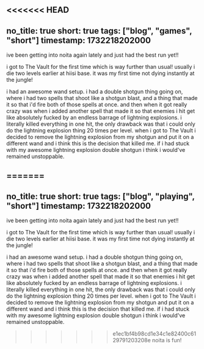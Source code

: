 <<<<<<< HEAD
---
no_title: true
short: true
tags: ["blog", "games", "short"]
timestamp: 1732218202000
---
ive been getting into noita again lately and just had the best run yet!!

i got to The Vault for the first time which is way further than usual! usually i die two levels earlier at hiisi base. it was my first time not dying instantly at the jungle!

i had an awesome wand setup. i had a double shotgun thing going on, where i had two spells that shoot like a shotgun blast, and a thing that made it so that i'd fire both of those spells at once. and then when it got really crazy was when i added another spell that made it so that enemies i hit get like absolutely fucked by an endless barrage of lightning explosions. i literally killed everything in one hit, the only drawback was that i could only do the lightning explosion thing 20 times per level. when i got to The Vault i decided to remove the lightning explosion from my shotgun and put it on a different wand and i think this is the decision that killed me. if i had stuck with my awesome lightning explosion double shotgun i think i would've remained unstoppable.

=======
---
no_title: true
short: true
tags: ["blog", "playing", "short"]
timestamp: 1732218202000
---
ive been getting into noita again lately and just had the best run yet!!

i got to The Vault for the first time which is way further than usual! usually i die two levels earlier at hiisi base. it was my first time not dying instantly at the jungle!

i had an awesome wand setup. i had a double shotgun thing going on, where i had two spells that shoot like a shotgun blast, and a thing that made it so that i'd fire both of those spells at once. and then when it got really crazy was when i added another spell that made it so that enemies i hit get like absolutely fucked by an endless barrage of lightning explosions. i literally killed everything in one hit, the only drawback was that i could only do the lightning explosion thing 20 times per level. when i got to The Vault i decided to remove the lightning explosion from my shotgun and put it on a different wand and i think this is the decision that killed me. if i had stuck with my awesome lightning explosion double shotgun i think i would've remained unstoppable.

>>>>>>> e1ec1bf4b98cd1e34c1e82400c6129791203208e
noita is fun!